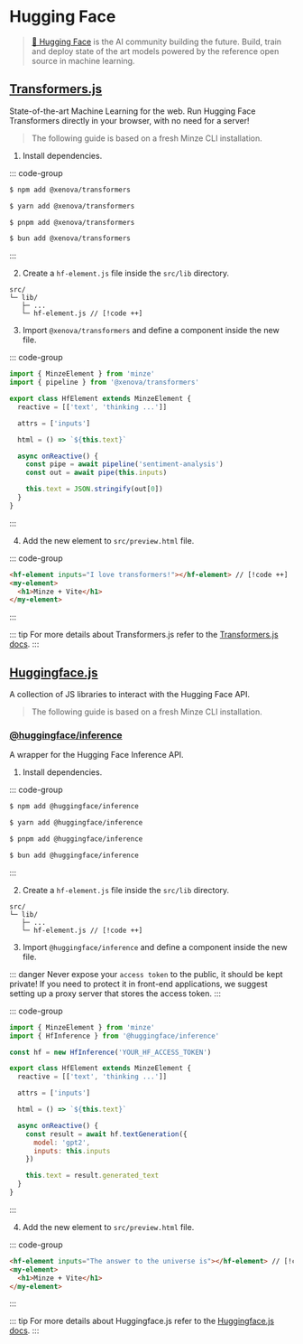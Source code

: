 # Hugging Face

> [🤗 Hugging Face](https://huggingface.co) is the AI community building the future. Build, train and deploy state of the art models powered by the reference open source in machine learning.

## [Transformers.js](https://huggingface.co/docs/transformers.js)

State-of-the-art Machine Learning for the web. Run Hugging Face Transformers directly in your browser, with no need for a server!

> The following guide is based on a fresh Minze CLI installation.

1. Install dependencies.

::: code-group

```bash [npm]
$ npm add @xenova/transformers
```

```bash [yarn]
$ yarn add @xenova/transformers
```

```bash [pnpm]
$ pnpm add @xenova/transformers
```

```bash [bun]
$ bun add @xenova/transformers
```

:::

2. Create a `hf-element.js` file inside the `src/lib` directory.

```
src/
└─ lib/
   ├─ ...
   └─ hf-element.js // [!code ++]
```

3. Import `@xenova/transformers` and define a component inside the new file.

::: code-group

```js [src/lib/hf-element.js]
import { MinzeElement } from 'minze'
import { pipeline } from '@xenova/transformers'

export class HfElement extends MinzeElement {
  reactive = [['text', 'thinking ...']]

  attrs = ['inputs']

  html = () => `${this.text}`

  async onReactive() {
    const pipe = await pipeline('sentiment-analysis')
    const out = await pipe(this.inputs)

    this.text = JSON.stringify(out[0])
  }
}
```

:::

4. Add the new element to `src/preview.html` file.

::: code-group

<!-- prettier-ignore-start -->
```html [src/preview.html]
<hf-element inputs="I love transformers!"></hf-element> // [!code ++]
<my-element>
  <h1>Minze + Vite</h1>
</my-element>
```
<!-- prettier-ignore-end -->

:::

::: tip
For more details about Transformers.js refer to the [Transformers.js docs](https://huggingface.co/docs/transformers.js).
:::

## [Huggingface.js](https://huggingface.co/docs/huggingface.js)

A collection of JS libraries to interact with the Hugging Face API.

> The following guide is based on a fresh Minze CLI installation.

### [@huggingface/inference](https://www.npmjs.com/package/@huggingface/inference)

A wrapper for the Hugging Face Inference API.

1. Install dependencies.

::: code-group

```bash [npm]
$ npm add @huggingface/inference
```

```bash [yarn]
$ yarn add @huggingface/inference
```

```bash [pnpm]
$ pnpm add @huggingface/inference
```

```bash [bun]
$ bun add @huggingface/inference
```

:::

2. Create a `hf-element.js` file inside the `src/lib` directory.

```
src/
└─ lib/
   ├─ ...
   └─ hf-element.js // [!code ++]
```

3. Import `@huggingface/inference` and define a component inside the new file.

::: danger
Never expose your `access token` to the public, it should be kept private! If you need to protect it in front-end applications, we suggest setting up a proxy server that stores the access token.
:::

::: code-group

```js [src/lib/hf-element.js]
import { MinzeElement } from 'minze'
import { HfInference } from '@huggingface/inference'

const hf = new HfInference('YOUR_HF_ACCESS_TOKEN')

export class HfElement extends MinzeElement {
  reactive = [['text', 'thinking ...']]

  attrs = ['inputs']

  html = () => `${this.text}`

  async onReactive() {
    const result = await hf.textGeneration({
      model: 'gpt2',
      inputs: this.inputs
    })

    this.text = result.generated_text
  }
}
```

:::

4. Add the new element to `src/preview.html` file.

::: code-group

<!-- prettier-ignore-start -->
```html [src/preview.html]
<hf-element inputs="The answer to the universe is"></hf-element> // [!code ++]
<my-element>
  <h1>Minze + Vite</h1>
</my-element>
```
<!-- prettier-ignore-end -->

:::

::: tip
For more details about Huggingface.js refer to the [Huggingface.js docs](https://huggingface.co/docs/huggingface.js).
:::
